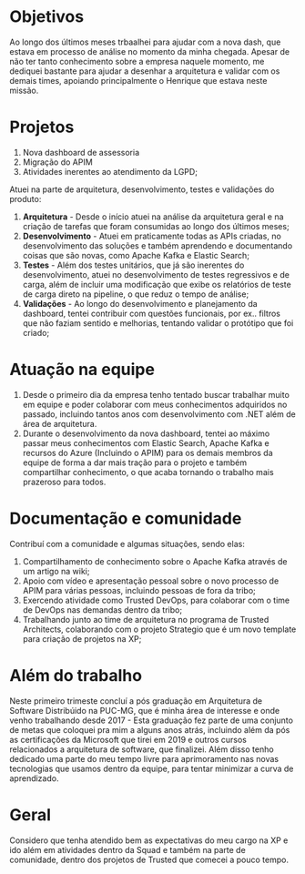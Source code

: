 # Objetivos

Ao longo dos últimos meses trbaalhei para ajudar com a nova dash, que estava em processo de análise no momento da minha chegada. Apesar de não ter tanto conhecimento sobre a empresa naquele momento, me dediquei bastante para ajudar a desenhar a arquitetura e validar com os demais times, apoiando principalmente o Henrique que estava neste missão.

# Projetos

1. Nova dashboard de assessoria
2. Migração do APIM
3. Atividades inerentes ao atendimento da LGPD;

Atuei na parte de arquitetura, desenvolvimento, testes e validações do produto:

1. **Arquitetura** - Desde o início atuei na análise da arquitetura geral e na criação de tarefas que foram consumidas ao longo dos últimos meses;
2. **Desenvolvimento** - Atuei em praticamente todas as APIs criadas, no desenvolvimento das soluções e também aprendendo e documentando coisas que são novas, como Apache Kafka e Elastic Search;
3. **Testes** - Além dos testes unitários, que já são inerentes do desenvolvimento, atuei no desenvolvimento de testes regressivos e de carga, além de incluir uma modificação que exibe os relatórios de teste de carga direto na pipeline, o que reduz o tempo de análise;
4. **Validações** - Ao longo do desenvolvimento e planejamento da dashboard, tentei contribuir com questões funcionais, por ex.. filtros que não faziam sentido e melhorias, tentando validar o protótipo que foi criado;

# Atuação na equipe

1. Desde o primeiro dia da empresa tenho tentado buscar trabalhar muito em equipe e poder colaborar com meus conhecimentos adquiridos no passado, incluindo tantos anos com desenvolvimento com .NET além de área de arquitetura. 
2. Durante o desenvolvimento da nova dashboard, tentei ao máximo passar meus conhecimentos com Elastic Search, Apache Kafka e recursos do Azure (Incluindo o APIM) para os demais membros da equipe de forma a dar mais tração para o projeto e também compartilhar conhecimento, o que acaba tornando o trabalho mais prazeroso para todos. 

# Documentação e comunidade

Contribuí com a comunidade e algumas situações, sendo elas:

1. Compartilhamento de conhecimento sobre o Apache Kafka através de um artigo na wiki;
2. Apoio com vídeo e apresentação pessoal sobre o novo processo de APIM para várias pessoas, incluindo pessoas de fora da tribo;
3. Exercendo atividade como Trusted DevOps, para colaborar com o time de DevOps nas demandas dentro da tribo;
4. Trabalhando junto ao time de arquitetura no programa de Trusted Architects, colaborando com o projeto Strategio que é um novo template para criação de projetos na XP; 

# Além do trabalho

Neste primeiro trimeste concluí a pós graduação em Arquitetura de Software Distribúido na PUC-MG, que é minha área de interesse e onde venho trabalhando desde 2017 - Esta graduação fez parte de uma conjunto de metas que coloquei pra mim a alguns anos atrás, incluindo além da pós as certificações da Microsoft que tirei em 2019 e outros cursos relacionados a arquitetura de software, que finalizei. Além disso tenho dedicado uma parte do meu tempo livre para aprimoramento nas novas tecnologias que usamos dentro da equipe, para tentar minimizar a curva de aprendizado.

# Geral

Considero que tenha atendido bem as expectativas do meu cargo na XP e ido além em atividades dentro da Squad e também na parte de comunidade, dentro dos projetos de Trusted que comecei a pouco tempo.
